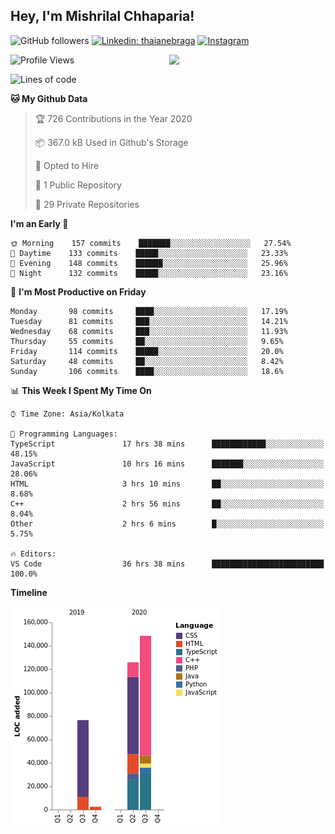 <h2>Hey, I'm Mishrilal Chhaparia!</h2>

<!-- ![Mishrilal's github stats](https://github-readme-stats.vercel.app/api?username=mishrilal&theme=blue-green&show_icons=true&count_private=true) -->
![GitHub followers](https://img.shields.io/github/followers/mishrilal?color=181717&label=Follow%20%40mishrilal&logo=Github&style=for-the-badge)
[![Linkedin: thaianebraga](https://img.shields.io/badge/linkedin-%230077B5.svg?&style=for-the-badge&logo=linkedin&logoColor=white&link=https://www.linkedin.com/in/mishrilal-chhaparia-074969192/)](https://www.linkedin.com/in/mishrilal-chhaparia-074969192/)
[![Instagram](https://img.shields.io/badge/instagram-%23E4405F.svg?&style=for-the-badge&logo=instagram&logoColor=white&link=https://www.instagram.com/am_mishri/)](https://www.instagram.com/am_mishri/)


<img align='right' src="https://avatars1.githubusercontent.com/u/53535840?s=400&u=ccbf62c3091d7277d104d3666e4598207f27c197&v=4" width="250">

<!--START_SECTION:waka-->
![Profile Views](http://img.shields.io/badge/Profile%20Views-0-blue)

![Lines of code](https://img.shields.io/badge/From%20Hello%20World%20I%27ve%20Written-292171%20lines%20of%20code-blue)

**🐱 My Github Data** 

> 🏆 726 Contributions in the Year 2020
 > 
> 📦 367.0 kB Used in Github's Storage 
 > 
> 💼 Opted to Hire
 > 
> 📜 1 Public Repository 
 > 
> 🔑 29 Private Repositories 

**I'm an Early 🐤** 

```text
🌞 Morning    157 commits    ███████░░░░░░░░░░░░░░░░░░   27.54% 
🌆 Daytime    133 commits    █████░░░░░░░░░░░░░░░░░░░░   23.33% 
🌃 Evening    148 commits    ██████░░░░░░░░░░░░░░░░░░░   25.96% 
🌙 Night      132 commits    █████░░░░░░░░░░░░░░░░░░░░   23.16%

```
📅 **I'm Most Productive on Friday** 

```text
Monday       98 commits     ████░░░░░░░░░░░░░░░░░░░░░   17.19% 
Tuesday      81 commits     ███░░░░░░░░░░░░░░░░░░░░░░   14.21% 
Wednesday    68 commits     ███░░░░░░░░░░░░░░░░░░░░░░   11.93% 
Thursday     55 commits     ██░░░░░░░░░░░░░░░░░░░░░░░   9.65% 
Friday       114 commits    █████░░░░░░░░░░░░░░░░░░░░   20.0% 
Saturday     48 commits     ██░░░░░░░░░░░░░░░░░░░░░░░   8.42% 
Sunday       106 commits    ████░░░░░░░░░░░░░░░░░░░░░   18.6%

```


📊 **This Week I Spent My Time On** 

```text
⌚︎ Time Zone: Asia/Kolkata

💬 Programming Languages: 
TypeScript               17 hrs 38 mins      ████████████░░░░░░░░░░░░░   48.15% 
JavaScript               10 hrs 16 mins      ███████░░░░░░░░░░░░░░░░░░   28.06% 
HTML                     3 hrs 10 mins       ██░░░░░░░░░░░░░░░░░░░░░░░   8.68% 
C++                      2 hrs 56 mins       ██░░░░░░░░░░░░░░░░░░░░░░░   8.04% 
Other                    2 hrs 6 mins        █░░░░░░░░░░░░░░░░░░░░░░░░   5.75%

🔥 Editors: 
VS Code                  36 hrs 38 mins      █████████████████████████   100.0%

```

**Timeline**

![Chart not found](https://github.com/mishrilal/mishrilal/blob/master/charts/bar_graph.png) 


<!--END_SECTION:waka-->
